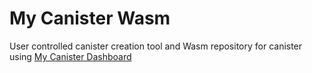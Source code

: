 # My Canister Wasm

User controlled canister creation tool and Wasm repository for canister using [My Canister Dashboard](https://github.com/Web3NL/my-canister-dashboard)
